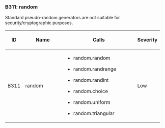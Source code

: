 ### B311: random

Standard pseudo-random generators are not suitable for
security/cryptographic purposes.

<table>
<colgroup>
<col style="width: 8%" />
<col style="width: 28%" />
<col style="width: 49%" />
<col style="width: 15%" />
</colgroup>
<thead>
<tr class="header">
<th><p>ID</p></th>
<th><p>Name</p></th>
<th><p>Calls</p></th>
<th><p>Severity</p></th>
</tr>
</thead>
<tbody>
<tr class="odd">
<td><p>B311</p></td>
<td><p>random</p></td>
<td><ul>
<li><p>random.random</p></li>
<li><p>random.randrange</p></li>
<li><p>random.randint</p></li>
<li><p>random.choice</p></li>
<li><p>random.uniform</p></li>
<li><p>random.triangular</p></li>
</ul></td>
<td><p>Low</p></td>
</tr>
</tbody>
</table>
